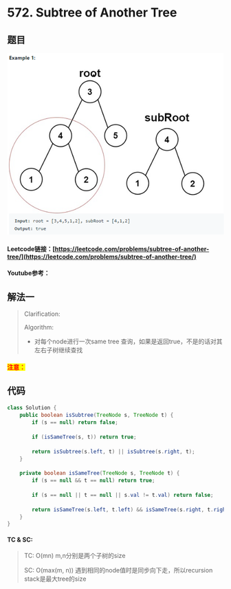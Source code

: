 # 572. Subtree of Another Tree

## 题目

![](<../../.gitbook/assets/image (18).png>)

#### Leetcode链接：[https://leetcode.com/problems/subtree-of-another-tree/](https://leetcode.com/problems/subtree-of-another-tree/)

#### Youtube参考：

## 解法一

> Clarification:&#x20;
>
> Algorithm:&#x20;
>
> * 对每个node进行一次same tree 查询，如果是返回true，不是的话对其左右子树继续查找

#### <mark style="color:red;">注意：</mark>

## 代码

```java
class Solution {
    public boolean isSubtree(TreeNode s, TreeNode t) {
        if (s == null) return false;
        
        if (isSameTree(s, t)) return true;
        
        return isSubtree(s.left, t) || isSubtree(s.right, t);
    }
    
    private boolean isSameTree(TreeNode s, TreeNode t) {
        if (s == null && t == null) return true;
        
        if (s == null || t == null || s.val != t.val) return false;
        
        return isSameTree(s.left, t.left) && isSameTree(s.right, t.right);
    }
}
```

#### TC & SC:&#x20;

> TC: O(mn) m,n分别是两个子树的size
>
> SC: O(max(m, n)) 遇到相同的node值时是同步向下走，所以recursion stack是最大tree的size
